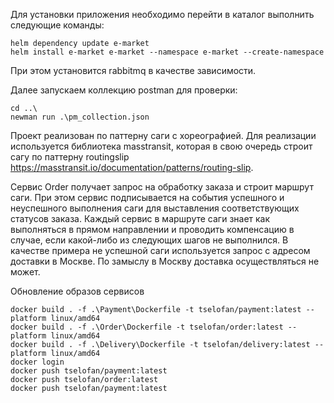 ﻿Для установки приложения необходимо перейти в каталог выполнить следующие команды:
```
helm dependency update e-market
helm install e-market e-market --namespace e-market --create-namespace
```
При этом установится rabbitmq в качестве зависимости.

Далее запускаем коллекцию postman для проверки:
```
cd ..\
newman run .\pm_collection.json
```

Проект реализован по паттерну саги с хореографией. Для реализации используется библиотека masstransit, которая в свою очередь строит сагу по паттерну routingslip https://masstransit.io/documentation/patterns/routing-slip.

Сервис Order получает запрос на обработку заказа и строит маршрут саги. При этом сервис подписывается на события успешного и неуспешного выполнения саги для выставления соответствующих статусов заказа.
Каждый сервис в маршруте саги знает как выполняться в прямом направлении и проводить компенсацию в случае, если какой-либо из следующих шагов не выполнился. 
В качестве примера не успешной саги используется запрос с адресом доставки в Москве. По замыслу в Москву доставка осуществляться не может. 

Обновление образов сервисов
```
docker build . -f .\Payment\Dockerfile -t tselofan/payment:latest --platform linux/amd64
docker build . -f .\Order\Dockerfile -t tselofan/order:latest --platform linux/amd64
docker build . -f .\Delivery\Dockerfile -t tselofan/delivery:latest --platform linux/amd64
docker login
docker push tselofan/payment:latest
docker push tselofan/order:latest
docker push tselofan/payment:latest
```